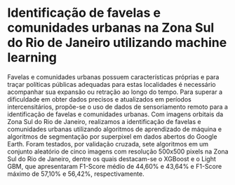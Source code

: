 # Identificação de favelas e comunidades urbanas na Zona Sul do Rio de Janeiro utilizando machine learning
Favelas e comunidades urbanas possuem características próprias e para traçar políticas públicas adequadas para estas localidades é necessário acompanhar sua expansão ou retração ao longo do tempo. Para superar a dificuldade em obter dados precisos e atualizados em períodos intercensitários, propõe-se o uso de dados de sensoriamento remoto para a identificação de favelas e comunidades urbanas. Com imagens orbitais da Zona Sul do Rio de Janeiro, realizamos a identificação de favelas e comunidades urbanas utilizando algoritmos de aprendizado de máquina e algoritmos de segmentação por superpixel em dados abertos do Google Earth. Foram testados, por validação cruzada, sete algoritmos em um conjunto aleatório de cinco imagens com resolução 500x500 pixels na Zona Sul do Rio de Janeiro, dentre os quais destacam-se o XGBoost e o Light GBM, que apresentaram F1-Score médio de 44,60% e 43,64% e F1-Score máximo de 57,10% e 56,42%, respectivamente.
